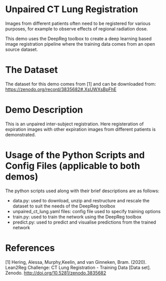 # Unpaired CT Lung Registration

Images from different patients often need to be registered for various purposes, for
example to observe effects of regional radiation dose. 

This demo uses the DeepReg toolbox to create a deep learning based image registration 
pipeline where the training data comes from an open source dataset.

# The Dataset

The dataset for this demo comes from [1] and can be downloaded from:
https://zenodo.org/record/3835682#.XsUWXsBpFhE

# Demo Description
This is an unpaired inter-subject registration. Here registeration of expiration 
images with other expiration images from different patients is demonstrated.

# Usage of the Python Scripts and Config Files (applicable to both demos)

The python scripts used along with their brief descriptions are as follows:

- data.py: used to download, unzip and restructure and rescale the dataset to suit 
the needs of the DeepReg toolbox
- unpaired_ct_lung.yaml files: config file used to specify training options
- train.py: used to train the network using the DeepReg toolbox
- predict.py: used to predict and visualise predictions from the trained network

# References

[1] Hering, Alessa, Murphy,Keelin, and van Ginneken, Bram. (2020). Lean2Reg Challenge:
CT Lung Registration - Training Data [Data set]. Zenodo.
http://doi.org/10.5281/zenodo.3835682
